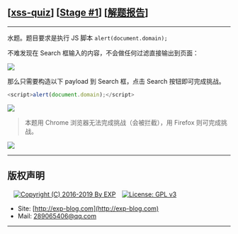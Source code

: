## [[xss-quiz](http://xss-quiz.int21h.jp/)] [[Stage #1](http://xss-quiz.int21h.jp)] [[解题报告](http://exp-blog.com/2019/05/29/pid-3847/)]

------

水题。题目要求是执行 JS 脚本 `alert(document.domain);`

不难发现在 Search 框输入的内容，不会做任何过滤直接输出到页面：

![](https://github.com/lyy289065406/CTF-Solving-Reports/blob/master/xss-quiz/Stage%20%231/imgs/01.png)

那么只需要构造以下 payload 到 Search 框，点击 Search 按钮即可完成挑战。

```javascript
<script>alert(document.domain);</script>
```

![](https://github.com/lyy289065406/CTF-Solving-Reports/blob/master/xss-quiz/Stage%20%231/imgs/02.png)

> 本题用 Chrome 浏览器无法完成挑战（会被拦截），用 Firefox 则可完成挑战。

![](https://github.com/lyy289065406/CTF-Solving-Reports/blob/master/xss-quiz/Stage%20%231/imgs/03.png)

------

## 版权声明

　[![Copyright (C) 2016-2019 By EXP](https://img.shields.io/badge/Copyright%20(C)-2016~2019%20By%20EXP-blue.svg)](http://exp-blog.com)　[![License: GPL v3](https://img.shields.io/badge/License-GPL%20v3-blue.svg)](https://www.gnu.org/licenses/gpl-3.0)
  

- Site: [http://exp-blog.com](http://exp-blog.com) 
- Mail: <a href="mailto:289065406@qq.com?subject=[EXP's Github]%20Your%20Question%20（请写下您的疑问）&amp;body=What%20can%20I%20help%20you?%20（需要我提供什么帮助吗？）">289065406@qq.com</a>


------
